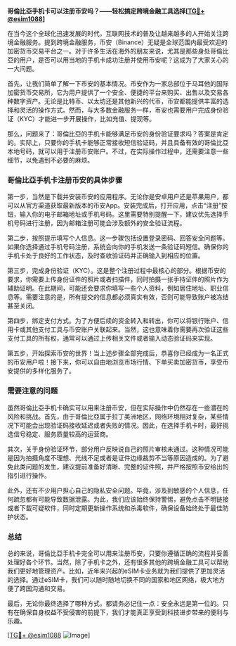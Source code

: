 **哥倫比亞手机卡可以注册币安吗？——轻松搞定跨境金融工具选择[[TG💪+ @esim1088](https://t.me/s/esim1088)]**

在当今这个全球化迅速发展的时代，互联网技术的普及让越来越多的人开始关注跨境金融服务。提到跨境金融服务，币安（Binance）无疑是全球范围内最受欢迎的加密货币交易平台之一。对于许多生活在海外的朋友来说，尤其是那些身处哥倫比亞的用户，是否可以用当地的手机卡成功注册并使用币安呢？这成为了大家关心的一大问题。

首先，让我们简单了解一下币安的基本情况。币安作为一家总部位于马耳他的国际加密货币交易所，它为用户提供了一个安全、便捷的平台来购买、出售以及交易各种数字资产。无论是比特币、以太坊还是其他新兴的代币，币安都能提供丰富的选择和灵活的操作方式。然而，与大多数金融服务一样，币安也需要用户完成身份验证（KYC）才能进一步开展操作，比如充值、提现等。

那么，问题来了：哥倫比亞的手机卡能够满足币安的身份验证要求吗？答案是肯定的。实际上，只要你的手机卡能够正常接收短信验证码，并且具备有效的哥倫比亞本地号码，就可以用于注册币安账户。不过，在实际操作过程中，还需要注意一些细节，以免遇到不必要的麻烦。

### 哥倫比亞手机卡注册币安的具体步骤

第一步，当然是下载并安装币安的应用程序。无论你是安卓用户还是苹果用户，都可以从官方渠道获取最新版本的币安App。安装完成后，打开应用，点击“注册”按钮，输入你的电子邮箱地址或手机号码。这里需要特别提醒一下，建议优先选择手机号码进行注册，因为邮箱注册可能会涉及额外的安全验证流程。

第二步，按照提示填写个人信息。这一步骤包括设置登录密码、回答安全问题等。如果你选择通过手机号码注册，系统会向你的手机发送一条验证码短信。确保你的手机卡处于良好的工作状态，及时查收验证码并正确输入到相应的位置。

第三步，完成身份验证（KYC）。这是整个注册过程中最核心的部分。根据币安的要求，你需要上传身份证件的照片或者扫描件，同时拍摄一张手持证件的照片作为辅助证明。在此期间，可能还会要求你填写一些个人资料，例如居住地址、职业信息等。需要注意的是，所有提交的信息都必须真实有效，否则可能导致账户被冻结甚至关闭。

第四步，绑定支付方式。为了方便后续的资金转入和转出，你可以将银行账户、信用卡或其他支付工具与币安账户关联起来。当然，这也意味着你需要再次验证这些支付工具的所有权，通常可以通过上传相关文件或者输入动态验证码来实现。

第五步，开始探索币安的世界！当上述步骤全部完成后，恭喜你已经成为一名正式的币安用户啦！接下来，你可以自由地浏览市场行情、下单买卖加密货币，享受币安提供的多样化服务了。

### 需要注意的问题

虽然哥倫比亞手机卡确实可以用来注册币安，但在实际操作中仍然存在一些潜在的风险和挑战。首先，由于哥倫比亞属于拉丁美洲地区，网络环境相对复杂，某些情况下可能会出现验证码接收延迟或者失败的情况。因此，在选择手机卡时，最好挑选信号稳定、服务质量较高的运营商。

其次，关于身份验证环节，部分用户反映说自己的照片审核未通过。这种情况可能是因为拍摄角度不理想、光线不足或者是证件边缘裁剪不当等原因造成的。为了避免此类问题的发生，建议提前准备好清晰、完整的证件照，并严格按照币安给出的指引进行操作。

此外，还有不少用户担心自己的隐私安全问题。毕竟，涉及到敏感的个人信息，任何疏忽都有可能导致数据泄露。为此，我们应该始终保持警惕，避免点击不明链接或者下载可疑软件，同时定期更新操作系统和杀毒软件，确保设备始终处于最佳防护状态。

### 总结

总的来说，哥倫比亞手机卡完全可以用来注册币安，只要你遵循正确的流程并妥善处理好各个环节。当然，除了手机卡之外，还有很多其他的跨境金融工具可以帮助我们更好地管理资产。比如，近年来兴起的eSIM卡业务就为我们提供了更加灵活的选择。通过eSIM卡，我们可以随时随地切换不同的国家和地区网络，极大地方便了跨国沟通和交易。

最后，无论你最终选择了哪种方式，都请务必记住一点：安全永远是第一位的。只有在确保自身权益不受侵害的前提下，我们才能真正享受到科技进步带来的便利与乐趣。

[[TG💪+ @esim1088](https://t.me/s/esim1088) ![Image](https://i.postimg.cc/4NQfJmqS/Snipaste-2025-05-13-00-14-12.png)]